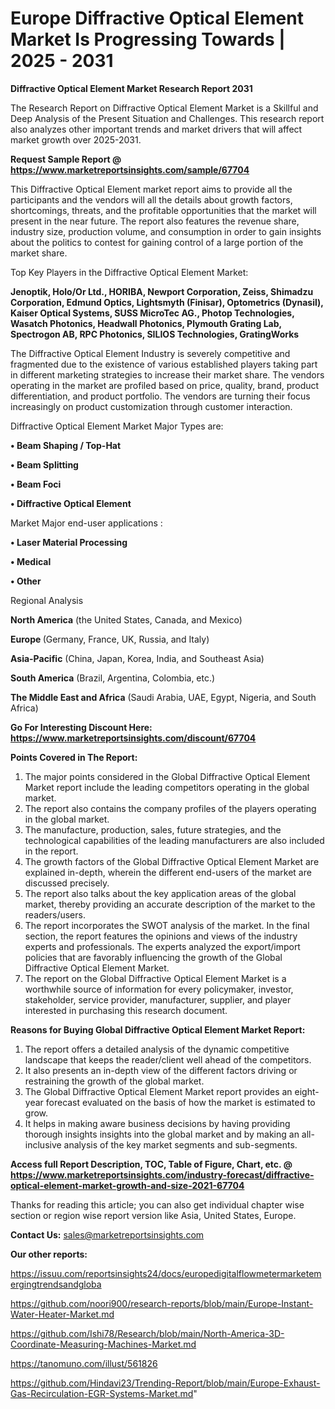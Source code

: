 # Europe Diffractive Optical Element Market Is Progressing Towards | 2025 - 2031

<strong>Diffractive Optical Element Market Research Report 2031</strong>

The Research Report on Diffractive Optical Element Market is a Skillful and Deep Analysis of the Present Situation and Challenges. This research report also analyzes other important trends and market drivers that will affect market growth over 2025-2031.

<strong>Request Sample Report @ <a href=https://www.marketreportsinsights.com/sample/67704>https://www.marketreportsinsights.com/sample/67704</a></strong>

This Diffractive Optical Element market report aims to provide all the participants and the vendors will all the details about growth factors, shortcomings, threats, and the profitable opportunities that the market will present in the near future. The report also features the revenue share, industry size, production volume, and consumption in order to gain insights about the politics to contest for gaining control of a large portion of the market share.

Top Key Players in the Diffractive Optical Element Market:

<strong>Jenoptik, Holo/Or Ltd., HORIBA, Newport Corporation, Zeiss, Shimadzu Corporation, Edmund Optics, Lightsmyth (Finisar), Optometrics (Dynasil), Kaiser Optical Systems, SUSS MicroTec AG., Photop Technologies, Wasatch Photonics, Headwall Photonics, Plymouth Grating Lab, Spectrogon AB, RPC Photonics, SILIOS Technologies, GratingWorks</strong>

The Diffractive Optical Element Industry is severely competitive and fragmented due to the existence of various established players taking part in different marketing strategies to increase their market share. The vendors operating in the market are profiled based on price, quality, brand, product differentiation, and product portfolio. The vendors are turning their focus increasingly on product customization through customer interaction.

Diffractive Optical Element Market Major Types are:

<strong>• Beam Shaping / Top-Hat

• Beam Splitting

• Beam Foci

• Diffractive Optical Element</strong>

Market Major end-user applications :

<strong>• Laser Material Processing

• Medical

• Other</strong>

Regional Analysis

</u><strong><b>North America</b></strong> (the United States, Canada, and Mexico)

<strong><b>Europe </b></strong>(Germany, France, UK, Russia, and Italy)

<strong><b>Asia-Pacific</b></strong> (China, Japan, Korea, India, and Southeast Asia)

<strong><b>South America</b></strong> (Brazil, Argentina, Colombia, etc.)

<strong><b>The Middle East and Africa</b></strong> (Saudi Arabia, UAE, Egypt, Nigeria, and South Africa)

<strong>Go For Interesting Discount Here: <a href=https://www.marketreportsinsights.com/discount/67704>https://www.marketreportsinsights.com/discount/67704</a></strong>

<strong>Points Covered in The Report:</strong>
<ol>
  <li>The major points considered in the Global Diffractive Optical Element Market report include the leading competitors operating in the global market.</li>
  <li>The report also contains the company profiles of the players operating in the global market.</li>
  <li>The manufacture, production, sales, future strategies, and the technological capabilities of the leading manufacturers are also included in the report.</li>
  <li>The growth factors of the Global Diffractive Optical Element Market are explained in-depth, wherein the different end-users of the market are discussed precisely.</li>
  <li>The report also talks about the key application areas of the global market, thereby providing an accurate description of the market to the readers/users.</li>
  <li>The report incorporates the SWOT analysis of the market. In the final section, the report features the opinions and views of the industry experts and professionals. The experts analyzed the export/import policies that are favorably influencing the growth of the Global Diffractive Optical Element Market.</li>
  <li>The report on the Global Diffractive Optical Element Market is a worthwhile source of information for every policymaker, investor, stakeholder, service provider, manufacturer, supplier, and player interested in purchasing this research document.</li>
</ol>
<strong>Reasons for Buying Global Diffractive Optical Element Market Report:</strong>

<ol>
  <li>The report offers a detailed analysis of the dynamic competitive landscape that keeps the reader/client well ahead of the competitors.</li>
  <li>It also presents an in-depth view of the different factors driving or restraining the growth of the global market.</li>
  <li>The Global Diffractive Optical Element Market report provides an eight-year forecast evaluated on the basis of how the market is estimated to grow.</li>
  <li>It helps in making aware business decisions by having providing thorough insights insights into the global market and by making an all-inclusive analysis of the key market segments and sub-segments.</li>
</ol>
<strong>Access full Report Description, TOC, Table of Figure, Chart, etc. @ <a href=https://www.marketreportsinsights.com/industry-forecast/diffractive-optical-element-market-growth-and-size-2021-67704>https://www.marketreportsinsights.com/industry-forecast/diffractive-optical-element-market-growth-and-size-2021-67704</a></strong>


Thanks for reading this article; you can also get individual chapter wise section or region wise report version like Asia, United States, Europe.

<strong>Contact Us:</strong>
sales@marketreportsinsights.com

<strong>Our other reports:</strong>

<a href=https://issuu.com/reportsinsights24/docs/europedigitalflowmetermarketemergingtrendsandgloba>https://issuu.com/reportsinsights24/docs/europedigitalflowmetermarketemergingtrendsandgloba</a>

<a href=https://github.com/noori900/research-reports/blob/main/Europe-Instant-Water-Heater-Market.md>https://github.com/noori900/research-reports/blob/main/Europe-Instant-Water-Heater-Market.md</a>

<a href=https://github.com/Ishi78/Research/blob/main/North-America-3D-Coordinate-Measuring-Machines-Market.md>https://github.com/Ishi78/Research/blob/main/North-America-3D-Coordinate-Measuring-Machines-Market.md</a>

<a href=https://tanomuno.com/illust/561826>https://tanomuno.com/illust/561826</a>

<a href=https://github.com/Hindavi23/Trending-Report/blob/main/Europe-Exhaust-Gas-Recirculation-EGR-Systems-Market.md>https://github.com/Hindavi23/Trending-Report/blob/main/Europe-Exhaust-Gas-Recirculation-EGR-Systems-Market.md</a>"
